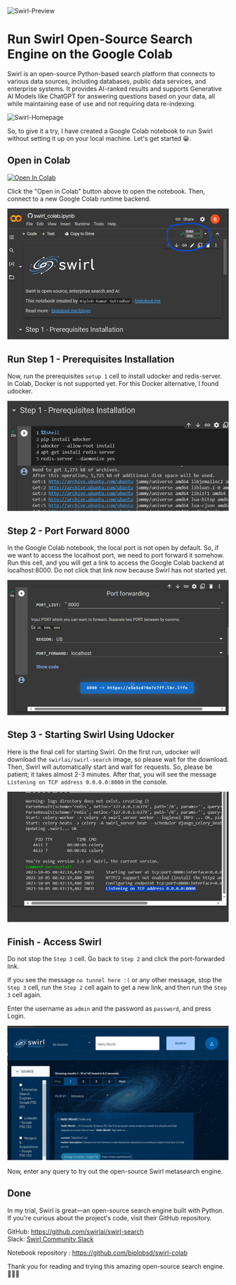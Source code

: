 ![Swirl-Preview](https://raw.githubusercontent.com/biplobsd/biplobsd.github.io/data/images/swirl/swirl-preview.gif)

# Run Swirl Open-Source Search Engine on the Google Colab

Swirl is an open-source Python-based search platform that connects to various data sources, including databases, public data services, and enterprise systems. It provides AI-ranked results and supports Generative AI Models like ChatGPT for answering questions based on your data, all while maintaining ease of use and not requiring data re-indexing.

![Swirl-Homepage](https://res.cloudinary.com/practicaldev/image/fetch/s--X-rNMgzW--/c_limit%2Cf_auto%2Cfl_progressive%2Cq_auto%2Cw_800/https://dev-to-uploads.s3.amazonaws.com/uploads/articles/x9ontxlnwqgllg71nm3t.png)

So, to give it a try, I have created a Google Colab notebook to run Swirl without setting it up on your local machine. Let's get started 😀.

## Open in Colab

<a href="https://colab.research.google.com/github/biplobsd/swirl-colab/blob/master/swirl_colab.ipynb" target="_parent\"><img src="https://colab.research.google.com/assets/colab-badge.svg" alt="Open In Colab"/></a>

Click the "Open in Colab" button above to open the notebook. Then, connect to a new Google Colab runtime backend.

![Connect-Runtime](https://raw.githubusercontent.com/biplobsd/biplobsd.github.io/data/images/swirl/connect-runtime.png)

## Run Step 1 - Prerequisites Installation

Now, run the prerequisites `setup 1` cell to install udocker and redis-server. In Colab, Docker is not supported yet. For this Docker alternative, I found udocker.

![Step-1](https://raw.githubusercontent.com/biplobsd/biplobsd.github.io/data/images/swirl/step-1.png)

## Step 2 - Port Forward 8000

In the Google Colab notebook, the local port is not open by default. So, if we want to access the localhost port, we need to port forward it somehow. Run this cell, and you will get a link to access the Google Colab backend at localhost:8000. Do not click that link now because Swirl has not started yet.

![Step-2](https://raw.githubusercontent.com/biplobsd/biplobsd.github.io/data/images/swirl/step-2.png)

## Step 3 - Starting Swirl Using Udocker

Here is the final cell for starting Swirl. On the first run, udocker will download the `swirlai/swirl-search` image, so please wait for the download. Then, Swirl will automatically start and wait for requests. So, please be patient; it takes almost 2-3 minutes. After that, you will see the message `Listening on TCP address 0.0.0.0:8000` in the console.

![Step-3](https://raw.githubusercontent.com/biplobsd/biplobsd.github.io/data/images/swirl/step-3.png)

## Finish - Access Swirl

Do not stop the `Step 3` cell. Go back to `Step 2` and click the port-forwarded link.

If you see the message `no tunnel here :(` or any other message, stop the `Step 3` cell, run the `Step 2` cell again to get a new link, and then run the `Step 3` cell again.

Enter the username as `admin` and the password as `password`, and press Login.

![Galaxy-UI](https://raw.githubusercontent.com/biplobsd/biplobsd.github.io/data/images/swirl/Final.png)

Now, enter any query to try out the open-source Swirl metasearch engine.

## Done

In my trial, Swirl is great—an open-source search engine built with Python. If you're curious about the project's code, visit their GitHub repository.

GitHub: https://github.com/swirlai/swirl-search <br>
Slack: [Swirl Community Slack](https://join.slack.com/t/swirlmetasearch/shared_invite/zt-1qk7q02eo-kpqFAbiZJGOdqgYVvR1sfw)

Notebook repository : https://github.com/biplobsd/swirl-colab

Thank you for reading and trying this amazing open-source search engine. 🚀🚀🚀
